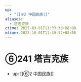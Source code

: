 ```yaml
---
up:
  - "[[⑥2 中国民族]]"
aliases:
  - 塔吉克族
ctime: 2025-03-01T13:33:33+08:00
mtime: 2025-10-01T11:40:32+08:00
---
```


# ⑥241 塔吉克族

- up: [[⑥2 中国民族]]
